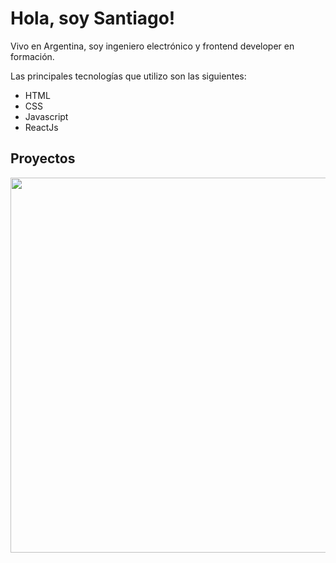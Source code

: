 <h1>Hola, soy Santiago!</h1>

<p> Vivo en Argentina, soy ingeniero electrónico y frontend developer en formación.</p>

Las principales tecnologías que utilizo son las siguientes:

<ul>
  <li>HTML</li>
  <li>CSS</li>
  <li>Javascript</li>
  <li>ReactJs</li>
</ul>

<h2> Proyectos </h2>


<img src="https://user-images.githubusercontent.com/67848075/156914598-aef4453c-f294-4b0f-806f-e8b5fcc8b62b.png" width="600" />

